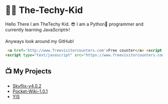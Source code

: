 # 👨‍💻 The-Techy-Kid
Hello There I am TheTechy Kid. 😎
I am a Python🐍 programmer and currently learning JavaScript☕!

Anyways look around my GitHub!

``` html
 <a href='http://www.freevisitorcounters.com'>Free counter</a> <script type='text/javascript' src='https://www.freevisitorcounters.com/auth.php?id=7c0f69d80f5e63fca79417e36dc3889036470d32'></script>
<script type="text/javascript" src="https://www.freevisitorcounters.com/en/home/counter/1008627/t/5"></script>
```

## 📺 My Projects

* [Skyflix-v4.0.2](https://github.com/TheTechyKid/Skyflix-v4.0.2)
* [Pocket-Wiki-1.0.1](https://github.com/TheTechyKid/Pocket-Wiki-1.0.1)
* [YIS](https://github.com/TheTechyKid/YIS)
